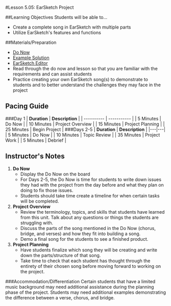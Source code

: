 #Lesson 5.05: EarSketch Project

##Learning Objectives
Students will be able to...
* Create a complete song in EarSketch with multiple parts
* Utilize EarSketch's features and functions


##Materials/Preparation
* [Do Now]
* [Example Solution]
* [EarSketch Editor]
*  Read through the do now and lesson so that you are familiar with the requirements and can assist students
*  Practice creating your own EarSketch song(s) to demonstrate to students and to better understand the challenges they may face in the project

## Pacing Guide
###Day 1
| **Duration**   | **Description** |
| ---------- | ----------- |
| 5 Minutes  | Do Now      |
| 10 Minutes | Project Overview      |
| 15 Minutes | Project Planning         |
| 25 Minutes | Begin Project     |
###Days 2-5
| **Duration**   | **Description**             |
|---|---|
| 5 Minutes  | Do Now      |
| 10 Minutes | Topic Review      |
| 35 Minutes | Project Work      |
| 5 Minutes  | Debrief     |

## Instructor's Notes

1. **Do Now**
    * Display the Do Now on the board
    * For Days 2-5, the Do Now is time for students to write down issues they had with the project from the day before and what they plan on doing to fix those issues. 
    * Students should take time create a timeline for when certain tasks will be completed.
2. **Project Overview**
	* Review the terminology, topics, and skills that students have learned from this unit. Talk about any questions or things the students are struggling with.
	* Discuss the parts of the song mentioned in the Do Now (chorus, bridge, and verses) and how they fit into building a song.
	* Demo a final song for the students to see a finished product.
3. **Project Planning**	
	* Have students finalize which song they will be creating and write down the parts/structure of that song. 
	* Take time to check that each student has thought through the entirety of their chosen song before moving forward to working on the project. 

###Accommodation/Differentiation
Certain students that have a limited music background may need additional assistance during the planning phase of the project. Students may need additional examples demonstrating the difference between a verse, chorus, and bridge.

[Do Now]: do_now.md
[Lab]: lab.md
[Example Solution]:https://teals.sharepoint.com/curriculum/_layouts/15/guestaccess.aspx?guestaccesstoken=uy4L%2bNXevDtadDc79%2fKcxpSIua1iFXrI238ItmXd6WM%3d&docid=2_0ec2049bea79d42df809149d675bae951
[EarSketch Editor]: http://earsketch.gatech.edu/earsketch2/
